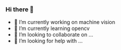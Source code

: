 ### Hi there 👋

- 🔭 I’m currently working on machine vision
- 🌱 I’m currently learning opencv
- 👯 I’m looking to collaborate on ...
- 🤔 I’m looking for help with ...

